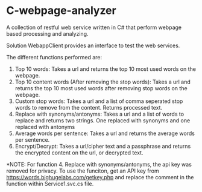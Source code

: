 # C-webpage-analyzer

A collection of restful web service written in C# that perform webpage based processing and analyzing.  

Solution WebappClient provides an interface to test the web services.

The different functions performed are:

1. Top 10 words: Takes a url and returns the top 10 most used words on the webpage.
2. Top 10 content words (After removing the stop words): Takes a url and returns the top 10 most used words after removing stop words
    on the webpage.
3. Custom stop words: Takes a url and a list of comma seperated stop words to remove from the content. Returns processed text.
4. Replace with synonyms/antonyms: Takes a url and a list of words to replace and returns two strings. 
    One replaced with synonyms and one replaced with antonyms
5. Average words per sentence: Takes a url and returns the average words per sentence.
6. Encrypt/Decrypt: Takes a url/cipher text and a passphrase and returns the encrypted content on the url, or decrypted text.


*NOTE: For function 4. Replace with synonyms/antonyms, the api key was removed for privacy. To use the funciton, get an API key from https://words.bighugelabs.com/getkey.php and replace the comment in the function within Service1.svc.cs file. 
